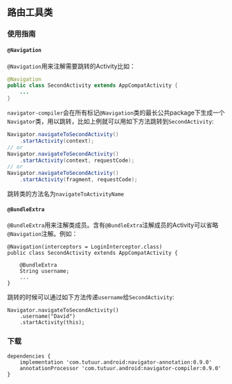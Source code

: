 ## 路由工具类

### 使用指南
#### `@Navigation`
`@Navigation`用来注解需要跳转的Activity比如：
``` Java
@Navigation
public class SecondActivity extends AppCompatActivity {
    ...
}
```
`navigator-compiler`会在所有标记`@Navigation`类的最长公共package下生成一个`Navigator`类，用以跳转，比如上例就可以用如下方法跳转到`SecondActivity`:
``` Java
Navigator.navigateToSecondActivity()
    .startActivity(context);
// or
Navigator.navigateToSecondActivity()
    .startActivity(context, requestCode);
// or
Navigator.navigateToSecondActivity()
    .startActivity(fragment, requestCode);
```
跳转类的方法名为`navigateToActivityName`

#### `@BundleExtra`
`@BundleExtra`用来注解类成员。含有`@BundleExtra`注解成员的Activity可以省略`@Navigation`注解。例如：
```
@Navigation(interceptors = LoginInterceptor.class)
public class SecondActivity extends AppCompatActivity {

    @BundleExtra
    String username;
    ...
}
```
跳转的时候可以通过如下方法传递`username`给`SecondActivity`:
```
Navigator.navigateToSecondActivity()
    .username("David")
    .startActivity(this);
```

### 下载
```
dependencies {
    implementation 'com.tutuur.android:navigator-annotation:0.9.0'
    annotationProcessor 'com.tutuur.android:navigator-compiler:0.9.0'
}
```
